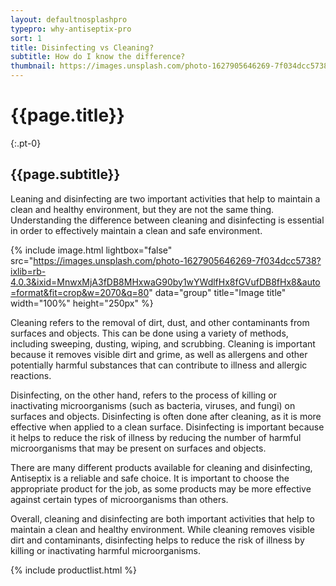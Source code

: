 ```yaml
---
layout: defaultnosplashpro
typepro: why-antiseptix-pro
sort: 1
title: Disinfecting vs Cleaning?
subtitle: How do I know the difference?
thumbnail: https://images.unsplash.com/photo-1627905646269-7f034dcc5738?ixlib=rb-4.0.3&ixid=MnwxMjA3fDB8MHxwaG90by1wYWdlfHx8fGVufDB8fHx8&auto=format&fit=crop&w=2070&q=80
---
```

# {{page.title}}

{:.pt-0}
## {{page.subtitle}}


Leaning and disinfecting are two important activities that help to maintain a clean and healthy environment, but they are not the same thing. Understanding the difference between cleaning and disinfecting is essential in order to effectively maintain a clean and safe environment.

{% include image.html lightbox="false" src="https://images.unsplash.com/photo-1627905646269-7f034dcc5738?ixlib=rb-4.0.3&ixid=MnwxMjA3fDB8MHxwaG90by1wYWdlfHx8fGVufDB8fHx8&auto=format&fit=crop&w=2070&q=80" data="group" title="Image title" width="100%" height="250px" %}

Cleaning refers to the removal of dirt, dust, and other contaminants from surfaces and objects. This can be done using a variety of methods, including sweeping, dusting, wiping, and scrubbing. Cleaning is important because it removes visible dirt and grime, as well as allergens and other potentially harmful substances that can contribute to illness and allergic reactions.

Disinfecting, on the other hand, refers to the process of killing or inactivating microorganisms (such as bacteria, viruses, and fungi) on surfaces and objects. Disinfecting is often done after cleaning, as it is more effective when applied to a clean surface. Disinfecting is important because it helps to reduce the risk of illness by reducing the number of harmful microorganisms that may be present on surfaces and objects.

There are many different products available for cleaning and disinfecting, Antiseptix is a reliable and safe choice. It is important to choose the appropriate product for the job, as some products may be more effective against certain types of microorganisms than others.

Overall, cleaning and disinfecting are both important activities that help to maintain a clean and healthy environment. While cleaning removes visible dirt and contaminants, disinfecting helps to reduce the risk of illness by killing or inactivating harmful microorganisms.

{% include productlist.html %}